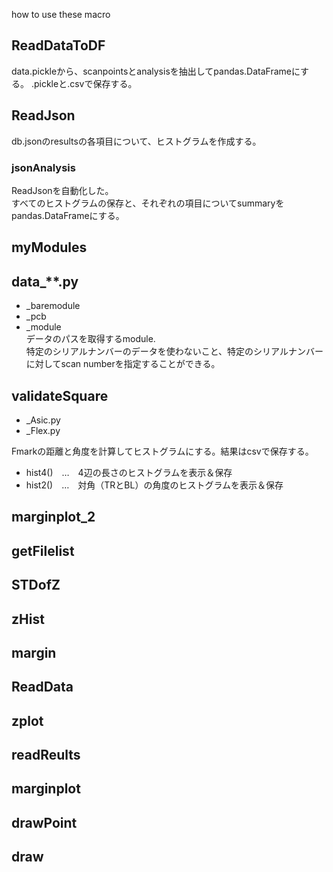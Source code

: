how to use these macro
## ReadDataToDF
   data.pickleから、scanpointsとanalysisを抽出してpandas.DataFrameにする。
  .pickleと.csvで保存する。
  
## ReadJson
  db.jsonのresultsの各項目について、ヒストグラムを作成する。
  ### jsonAnalysis
  ReadJsonを自動化した。  
  すべてのヒストグラムの保存と、それぞれの項目についてsummaryをpandas.DataFrameにする。

## myModules
  ## data_**.py
  + _baremodule
  + _pcb
  + _module  
  データのパスを取得するmodule.  
  特定のシリアルナンバーのデータを使わないこと、特定のシリアルナンバーに対してscan numberを指定することができる。
 
 ## validateSquare
  + _Asic.py
  + _Flex.py

  Fmarkの距離と角度を計算してヒストグラムにする。結果はcsvで保存する。  
  + hist4()　…　4辺の長さのヒストグラムを表示＆保存  
  + hist2()　…　対角（TRとBL）の角度のヒストグラムを表示＆保存
    
## marginplot_2
## getFilelist
## STDofZ

## zHist
## margin
## ReadData
## zplot
## readReults
## marginplot
## drawPoint
## draw
